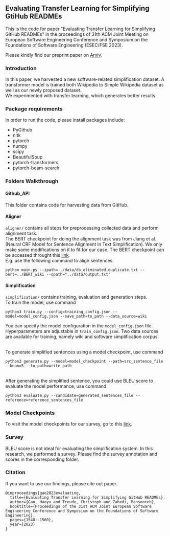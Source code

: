 ## Evaluating Transfer Learning for Simplifying GtiHub READMEs

This is the code for paper "Evaluating Transfer Learning for Simplifying GitHub READMEs" in the proceedings of 31th ACM Joint Meeting on European Software Engineering Conference and Symposium on the Foundations of Software Engineering (ESEC/FSE 2023).

Please kindly find our preprint paper on [Arxiv](https://arxiv.org/pdf/2308.09940.pdf).


### Introduction
In this paper, we harvested a new software-related simplification dataset. A transformer
model is trained both Wikipedia to Simple Wikipedia dataset as well as our newly proposed dataset.
<br>We experimented with transfer learning, which generates better results.

### Package requirements
In order to run the code, please install packages include:
* PyGithub
* nltk
* pytorch
* numpy
* scipy
* BeautifulSoup
* pytorch-transformers
* pytorch-beam-search

### Folders Walkthrough

#### Github_API
This folder contains code for harvesting data from GitHub.

#### Aligner
`aligner/` contains all steps for preprocessing collected data and perform alignment task.
<br> The BERT checkpoint for doing the alignment task was from Jiang et al. (Neural CRF Model for Sentence Alignment in Text Simplification). We only make some modifications on it to fit for our case. The BERT checkpoint can be accessed throught this [link](https://mega.nz/file/rMJzVRxT#4Hz4mObSrQHI58uajPI52xOBE2YKMn9ZHZ8Z_tci5SA).
<br> E.g. use the following command to align sentences.
```shell
python main.py --ipath=../data/db_eliminated_duplicate.txt --bert=../BERT_wiki --opath="../data/output.txt"
```
#### Simplification
`simplification/` contains training, evaluation and generation steps.
<br>To train the model, use command
```shell
python3 train.py --config=training_config.json --model=model_config.json --save_path=to_path --data_source=wiki
```
You can specify the model configuration in the `model_config.json` file. Hyperparameters are adjustable in 
`train_config.json`. Two data sources are available for training, namely wiki and software simplification corpus.

<br>To generate simplified sentences using a model checkpoint, use command
```shell
python3 generate.py --model=model_checkpoint --path=src_sentence_file --beam=5 --to_path=write_path
```
<br>After generating the simplified sentence, you could use BLEU score to evaluate the model performance, use
command

```shell
python3 evaluate.py --candidate=generated_sentences_file --reference=reference_sentences_file
```

### Model Checkpoints 

To visit the model checkpoints for our survey, go to this [link](https://mega.nz/file/zFIhSYKJ#Xs12CzP8kY3i-RmNVMmcAIjiqLMVRVcUuBO0KlQd1ZA).

### Survey
BLEU score is not ideal for evaluating the simplification system. In this research, we performed a survey. Please find the survey annotation and scores in the corresponding folder.

### Citation
If you want to use our findings, please cite out paper.
```
@inproceedings{gao2023evaluating,
  title={Evaluating Transfer Learning for Simplifying GitHub READMEs},
  author={Gao, Haoyu and Treude, Christoph and Zahedi, Mansooreh},
  booktitle={Proceedings of the 31st ACM Joint European Software Engineering Conference and Symposium on the Foundations of Software Engineering},
  pages={1548--1560},
  year={2023}
}
```
